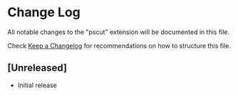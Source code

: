 # Change Log

All notable changes to the "pscut" extension will be documented in this file.

Check [Keep a Changelog](http://keepachangelog.com/) for recommendations on how to structure this file.

## [Unreleased]

- Initial release